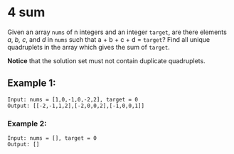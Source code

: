 # **4 sum**

Given an array `nums` of n integers and an integer `target`, are there elements _a_, _b,_ _c_, and _d_ in `nums` such that a + b + c + d = `target`? Find all unique quadruplets in the array which gives the sum of `target`.

**Notice** that the solution set must not contain duplicate quadruplets.

## **Example 1:**

```
Input: nums = [1,0,-1,0,-2,2], target = 0
Output: [[-2,-1,1,2],[-2,0,0,2],[-1,0,0,1]]
```

### **Example 2:**

```
Input: nums = [], target = 0
Output: []
```
